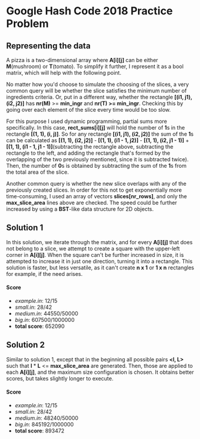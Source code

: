 # Google Hash Code 2018 Practice Problem

## Representing the data

A pizza is a two-dimensional array where **A[i][j]** can be either **M**(mushroom) or **T**(tomato). To simplify it further, I represent it as a bool matrix, which will help with the
following point.

No matter how you'd choose to simulate the choosing of the slices, a very common query will be whether the slice satisfies the minimum number of ingredients criteria. Or, put in
a different way, whether the rectangle **[(i1, j1), (i2, j2)]** has **nr(M)** >= **min_ingr** and **nr(T) >= min_ingr**. Checking this by going over each element of the slice every time would
be too slow.

For this purpose I used dynamic programming, partial sums more specifically. In this case, **rect_sums[i][j]** will hold the number of **1**s in the rectangle **[(1, 1), (i, j)]**. So
for any rectangle **[(i1, j1), (i2, j2)]** the sum of the **1**s can be calculated as **[(1, 1), (i2, j2)]** - **[(1, 1), (i1 - 1, j2)]** - **[(1, 1), (i2, j1 - 1)]** + 
**[(1, 1), (i1 - 1, j1 - 1)]**(subtracting the rectangle above, subtracting the rectangle to the left, and adding the rectangle that's formed by the overlapping of the two previously
mentioned, since it is subtracted twice). Then, the number of **0**s is obtained by subtracting the sum of the **1**s from the total area of the slice.

Another common query is whether the new slice overlaps with any of the previously created slices. In order for this not to get exponentially more time-consuming, I used an array of vectors
**slices<Rectang>[nr_rows]**, and only the **max_slice_area** lines above are checked. The speed could be further increased by using a **BST**-like data structure for 2D objects.

## Solution 1

In this solution, we iterate through the matrix, and for every **A[i][j]** that does not belong to a slice, we attempt to create a square with the upper-left corner in **A[i][j]**. 
When the square can't be further increased in size, it is attempted to increase it in just one direction, turning it into a rectangle. This solution is faster, but less versatile, as
it can't create **n x 1** or **1 x n** rectangles for example, if the need arises. 

#### Score

* *example.in*: 12/15
* *small.in*: 28/42
* *medium.in*: 44550/50000
* *big.in*: 607500/1000000
* **total score**: 652090

## Solution 2 

Similar to solution 1, except that in the beginning all possible pairs **<l, L>** such that **l** * **L** <= **max_slice_area** are generated. Then, those are applied to each
**A[i][j]**, and the maximum size configuration is chosen. It obtains better scores, but takes slightly longer to execute.

#### Score

* *example.in*: 12/15
* *small.in*: 28/42
* *medium.in*: 48240/50000
* *big.in*: 845192/1000000
* **total score**: 893472 

